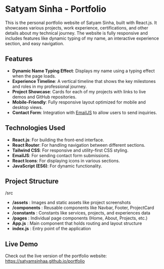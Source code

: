 
# Satyam Sinha - Portfolio

This is the personal portfolio website of Satyam Sinha, built with React.js. It showcases various projects, work experience, certifications, and other details about my technical journey. The website is fully responsive and includes features like dynamic typing of my name, an interactive experience section, and easy navigation.

## Features

- **Dynamic Name Typing Effect**: Displays my name using a typing effect when the page loads.
- **Experience Timeline**: A vertical timeline that shows the key milestones and roles in my professional journey.
- **Project Showcase**: Cards for each of my projects with links to live demos and GitHub repositories.
- **Mobile-Friendly**: Fully responsive layout optimized for mobile and desktop views.
- **Contact Form**: Integration with [EmailJS](https://www.emailjs.com/) to allow users to send inquiries.

## Technologies Used

- **React.js**: For building the front-end interface.
- **React Router**: For handling navigation between different sections.
- **Tailwind CSS**: For responsive and utility-first CSS styling.
- **EmailJS**: For sending contact form submissions.
- **React Icons**: For displaying icons in various sections.
- **JavaScript (ES6)**: For dynamic functionality.

## Project Structure
/src
  - **/assets**      : Images and static assets like project screenshots
  - **/components**  : Reusable components like Navbar, Footer, ProjectCard
  - **/constants**   : Constants like services, projects, and experiences data
  - **/pages**       : Individual page components (Home, About, Projects, etc.)
  - **App.js**       : Main component that holds routing and layout structure
  - **index.js**     : Entry point of the application

## Live Demo
Check out the live version of the portfolio website:
https://satyamsinhaa.github.io/portfolio
